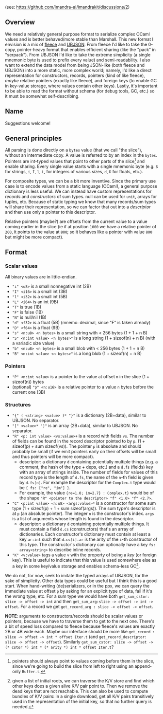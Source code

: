 (see: https://github.com/imandra-ai/imandrakit/discussions/2)

## Overview

We need a relatively general purpose format to serialize complex OCaml values and is better behaved/more stable than Marshall. This new format I envision is a mix of [fleece](https://github.com/couchbase/fleece) and [UBJSON](https://ubjson.org/). From fleece I'd like to take the 0-copy, pointer-heavy format that enables efficient sharing (like the "pack" in "serpack"). From UBJSON I'd like to take the extreme simplicity (a single mnemonic byte is used to prefix every value) and semi-readability. I also want to extend the data model from being JSON-like (both fleece and UBJSON) into a more static, more complex world; namely, I'd like a direct representation for constructors, records, pointers (kind of like fleece), _maybe_ relative pointers (exactly like fleece), and foreign keys (to enable GC in key-value storage, where values contain other keys). Lastly, it's important to be able to read the format without schema (for debug tools, GC, etc.) so it must be somewhat self-describing.

## Name

Suggestions welcome!

## General principles

All parsing is done directly on a `bytes` value (that we call "the slice"), without an intermediate copy. A value is referred to by an index in the `bytes`. Pointers are int-typed values that point to other parts of the slice[^1] and enable sharing. Every single value starts with a single mnemonic byte (e.g. `S` for strings, `i`, `I`, `l`, `L`, for integers of various sizes, `d`, `D` for floats, etc.).

For composite types, we can be a bit more inventive. Since the primary use case is to encode values from a static language (OCaml), a general purpose dictionary is less useful. We can instead have custom representations for _records_ and _constructors_ of sum types. null can be used for `unit`, arrays for tuples, etc. Because of static typing we know that many records/sum types will share their representation, so we can factor that out into a _descriptor_ and then use only a pointer to this descriptor. 

Relative pointers (maybe?) are offsets from the current value to a value coming earlier in the slice (ie if at position `1000` we have a relative pointer of `200`, it points to the value at `800`; so it behaves like a pointer with value `800` but might be more compact).

[^1]: pointers should always point to values coming before them in the slice, since we're going to build the slice from left to right using an append-only `Buffer.t`.

## Format

### Scalar values

All binary values are in little-endian.

- `"i" <u8>` is a small nonnegative int (2B) 
- `"I" <i16>` is a small int (3B)
- `"l" <i32>` is a small int (5B)
- `"L" <i64>` is an int (9B)
- `"T"` is true (1B)
- `"F"` is false (1B)
- `"N"` is null/nil (1B)
- `"d" <f32>` is a float (5B) (mnemo: decimal, since "F" is taken already)
- `"D" <f64>` is a float (9B)
- `"s" <n:u8> <n bytes>` is a small string with < 256 bytes (1 + 1 + n B)
- `"S" <n:int value> <n bytes>"` is a long string  (1 + sizeof(n) + n B) (with a variadic size value)
- `"b" <n:u8> <n bytes>` is a small blob with < 256 bytes (1 + 1 + n B)
- `"B" <n:int value> <n bytes>"` is a long blob (1 + sizeof(n) + n B)

### Pointers

- `"P" <n:int value>` is a pointer to the value at offset `n` in the slice (1 + sizeof(n)) bytes
- (optional) `"p" <n:u16>` is a relative pointer to a value `n` bytes before the current one (3B)

### Structures

- `"{" ( <string> <value> )* "}"` is a dictionary (2B+data), similar to UBJSON. No separator.
- `"[" <value>* "]"` is an array (2B+data), similar to UBJSON. No separator.
- `"R" <p: int value> <vs:value>+` is a record with fields `vs`. The number of fields can be found in the record descriptor pointed to by `p`. (1 + sizeof(p) + sum sizeof(vs)). The pointer `p` is absolute and should probably be small (if we emit pointers early on their offsets will be small and thus pointers will be more compact).
  * descriptor: a dictionary `d` containing potentially multiple things (e.g. a comment, the hash of the type + deps, etc.) and a `d.fs` (fields) key with an array of strings inside. The number of fields for values of this record type is the length of `d.fs`, the name of the `n`-th field is given by `d.fs[n]`. For example the descriptor for the `Complex.t` type would be `{ fs: ["re", "im"] }`.
  * For example, the value `{re=1.0; im=2.7} : Complex.t}` would be of the shape `"R" <pointer to the descriptor> "f" <1.0> "f" <2.7>`.
- `"C" <p:int value> <n:u8> <args:value>*` is a constructor for some sum type (1 + sizeof(p) + 1 + sum sizeof(args)). The sum type's descriptor is at `p` (an absolute pointer). The integer `n` is the constructor's index. `args` is a list of arguments whose length is found in the descriptor.
  * descriptor: a dictionary `d` containing potentially multiple things. It must contain a field `d.cs` (constructors) that's an array of dictionaries. Each constructor's dictionary must contain at least a key `ar:int` such that `d.cs[i].ar` is the arity of the `i`-th constructor of this type. The constructor's dictionary can optionally have a key `fs: array<string>` to describe inline records.
- `"K" <v:value>` tags a value `v` with the property of being a _key_ (or foreign key). This is useful to indicate that this value is used somewhere else as a key in some key/value storage and enables schema-less GC[^2].

We do not, for now, seek to imitate the typed arrays of UBJSON, for the sake of simplicity. Other data types could be useful but I think this is a good start. When hand-writing (de)serializers, or in the ppx, we can query the immediate value at offset `p` by asking for an explicit type of data, fail if it's the wrong type, etc. For a sum type we would have both `get_sum_cstor: slice -> offset -> int` and then `get_sum_arg:slice -> offset -> int -> offset`. For a record we get `get_record_arg : slice -> offset -> offset`.

**NOTE**: arguments to constructors/records should be scalar values or pointers, because we have to traverse them to get to the next one. There's a bit of speed loss compared to fleece because fleece's values are exactly 2B or 4B wide each. Maybe our interface should be more like `get_record : slice -> offset -> int * offset Iter.t` (and `get_record_descriptor: slice -> offset -> offset`). Similarly `get_sum_cstor: slice -> offset -> (* cstor *) int * (* arity *) int * offset Iter.t`?

[^2]: given a list of initial roots, we can traverse the K/V store and find which other keys does a given alive K/V pair point to. Then we remove the dead keys that are not reachable. This can also be used to compute bundles of K/V pairs: in a single download, get all K/V pairs transitively used in the representation of the initial key, so that no further query is needed.
